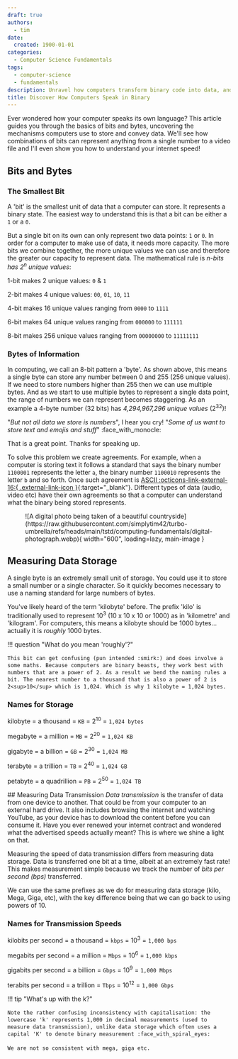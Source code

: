 ```yaml
---
draft: true
authors:
  - tim
date:
  created: 1900-01-01
categories:
  - Computer Science Fundamentals
tags:
  - computer-science
  - fundamentals
description: Unravel how computers transform binary code into data, and learn to decode your internet speed in this enlightening exploration of bits and bytes.
title: Discover How Computers Speak in Binary
---
```


Ever wondered how your computer speaks its own language? This article guides you through the basics of bits and bytes, uncovering the mechanisms computers use to store and convey data. We'll see how combinations of bits can represent anything from a single number to a video file and I'll even show you how to understand your internet speed!

<!-- more -->

## Bits and Bytes
### The Smallest Bit
A 'bit' is the smallest unit of data that a computer can store. It represents a binary state. The easiest way to understand this is that a bit can be either a `1` or a `0`.

But a single bit on its own can only represent two data points: `1` or `0`. In order for a computer to make use of data, it needs more capacity. The more bits we combine together, the more unique values we can use and therefore the greater our capacity to represent data.
The mathematical rule is _n-bits has 2<sup>n</sup> unique values_:


1-bit makes 2 unique values: `0` & `1`
  
2-bit makes 4 unique values: `00`, `01`, `10`, `11`
  
4-bit makes 16 unique values ranging from `0000` to `1111`
  
6-bit makes 64 unique values ranging from `000000` to `111111`
  
8-bit makes 256 unique values ranging from `00000000` to `11111111`


### Bytes of Information
In computing, we call an 8-bit pattern a 'byte'. As shown above, this means a single byte can store any number between 0 and 255 (256 unique values). If we need to store numbers higher than 255 then we can use multiple bytes. And as we start to use multiple bytes to represent a single data point, the range of numbers we can represent becomes staggering. As an example a 4-byte number (32 bits) has _4,294,967,296 unique values_ (2<sup>32</sup>)!

"_But not all data we store is numbers_", I hear you cry! "_Some of us want to store text and emojis and stuff_" :face_with_monocle:

That is a great point. Thanks for speaking up.

To solve this problem we create agreements. For example, when a computer is storing text it follows a standard that says the binary number `1100001` represents the letter `a`, the binary number `1100010` represents the letter `b` and so forth. Once such agreement is [ASCII :octicons-link-external-16:{ .external-link-icon }](https://en.wikipedia.org/wiki/ASCII){:target="_blank"}. Different types of data (audio, video etc) have their own agreements so that a computer can understand what the binary being stored represents.

<figure markdown="span">
  ![A digital photo being taken of a beautiful countryside](https://raw.githubusercontent.com/simplytim42/turbo-umbrella/refs/heads/main/tstd/computing-fundamentals/digital-photograph.webp){ width="600", loading=lazy, main-image }
</figure>


## Measuring Data Storage
A single byte is an extremely small unit of storage. You could use it to store a small number or a single character. So it quickly becomes necessary to use a naming standard for large numbers of bytes.

You've likely heard of the term 'kilobyte' before. The prefix 'kilo' is traditionally used to represent 10<sup>3</sup> (10 x 10 x 10 or 1000) as in 'kilometre' and 'kilogram'. For computers, this means a kilobyte should be 1000 bytes…actually it is _roughly_ 1000 bytes.

!!! question "What do you mean 'roughly'?"

    This bit can get confusing (pun intended :smirk:) and does involve a some maths. Because computers are binary beasts, they work best with numbers that are a power of 2. As a result we bend the naming rules a bit. The nearest number to a thousand that is also a power of 2 is 2<sup>10</sup> which is 1,024. Which is why 1 kilobyte = 1,024 bytes.


### Names for Storage
kilobyte = a thousand = `KB` = 2<sup>10</sup> = `1,024 bytes`

megabyte = a million = `MB` = 2<sup>20</sup> = `1,024 KB`

gigabyte = a billion = `GB` = 2<sup>30</sup> = `1,024 MB`

terabyte = a trillion = `TB` = 2<sup>40</sup> = `1,024 GB`

petabyte = a quadrillion = `PB` = 2<sup>50</sup> = `1,024 TB`


## Measuring Data Transmission
_Data transmission_ is the transfer of data from one device to another. That could be from your computer to an external hard drive. It also includes browsing the internet and watching YouTube, as your device has to download the content before you can consume it. Have you ever renewed your internet contract and wondered what the advertised speeds actually meant? This is where we shine a light on that.

Measuring the speed of data transmission differs from measuring data storage. Data is transferred one bit at a time, albeit at an extremely fast rate! This makes measurement simple because we track the number of _bits per second (bps)_ transferred.

We can use the same prefixes as we do for measuring data storage (kilo, Mega, Giga, etc), with the key difference being that we can go back to using powers of 10.

### Names for Transmission Speeds
kilobits per second = a thousand = `kbps` = 10<sup>3</sup> = `1,000 bps`

megabits per second = a million = `Mbps` = 10<sup>6</sup> = `1,000 kbps`

gigabits per second = a billion = `Gbps` = 10<sup>9</sup> = `1,000 Mbps`

terabits per second = a trillion = `Tbps` = 10<sup>12</sup> = `1,000 Gbps`


!!! tip "What's up with the k?"
    
    Note the rather confusing inconsistency with capitalisation: the lowercase 'k' represents 1,000 in decimal measurements (used to measure data transmission), unlike data storage which often uses a capital 'K' to denote binary measurement :face_with_spiral_eyes:
    
    We are not so consistent with mega, giga etc.